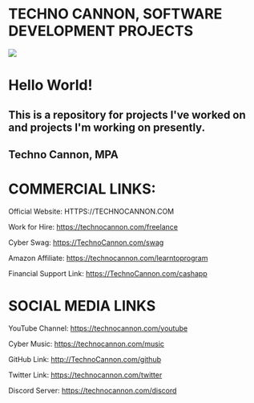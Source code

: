 # TECHNO CANNON, SOFTWARE DEVELOPMENT PROJECTS

<img src="https://github.com/TechnoCannon1337/Projects/blob/master/imagefiles/TechnoCannonBusinessCard.png">

# Hello World!

## This is a repository for projects I've worked on and projects I'm working on presently.

## Techno Cannon, MPA


# COMMERCIAL LINKS:
Official Website:
HTTPS://TECHNOCANNON.COM

Work for Hire:
https://technocannon.com/freelance

Cyber Swag:
https://TechnoCannon.com/swag

Amazon Affiliate:
https://technocannon.com/learntoprogram

Financial Support Link:
https://TechnoCannon.com/cashapp

# SOCIAL MEDIA LINKS
YouTube Channel:
https://technocannon.com/youtube

Cyber Music:
https://technocannon.com/music

GitHub Link:
http://TechnoCannon.com/github

Twitter Link:
https://technocannon.com/twitter

Discord Server:
https://technocannon.com/discord
